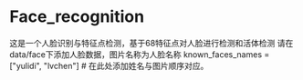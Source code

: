 # Face_recognition
这是一个人脸识别与特征点检测，基于68特征点对人脸进行检测和活体检测
请在data/face下添加人脸数据，图片名称为人脸名称
known_faces_names = ["yulidi", "lvchen"]  # 在此处添加姓名与图片顺序对应。